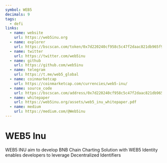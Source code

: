 ```yaml
---
symbol: WEB5
decimals: 9
tags:
  - defi
links:
  - name: website
    url: https://web5inu.org
  - name: explorer
    url: https://bscscan.com/token/0x7d220240cf958c5c47f2daac821db965f9837e82
  - name: twitter
    url: https://twitter.com/web5inu
  - name: github
    url: https://github.com/web5inu
  - name: telegram
    url: https://t.me/web5_global
  - name: coinmarketcap
    url: https://coinmarketcap.com/currencies/web5-inu/
  - name: source_code
    url: https://bscscan.com/address/0x7d220240cf958c5c47f2daac821db965f9837e82#code
  - name: whitepaper
    url: https://web5inu.org/assets/web5_inu_whitepaper.pdf
  - name: medium
    url: https://medium.com/@Web5inu
---
```


# WEB5 Inu

WEB5 INU aim to develop BNB Chain Charting Solution with WEB5 Identity enables developers to leverage Decentralized Identifiers
